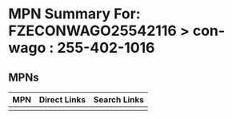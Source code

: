 



# MPN Summary For: FZECONWAGO25542116 > con-wago : 255-402-1016

## MPNs
  

|MPN|Direct Links|Search Links|
| :--- | :--- | :--- |
||||
